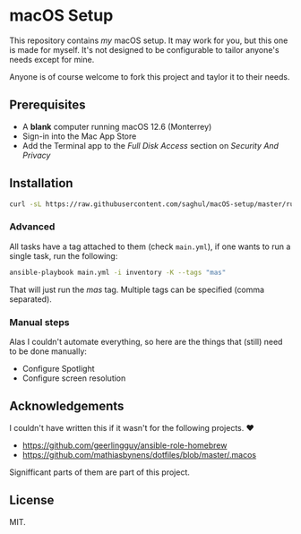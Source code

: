 # macOS Setup

This repository contains *my* macOS setup. It may work for you, but this one is
made for myself. It's not designed to be configurable to tailor anyone's needs
except for mine.

Anyone is of course welcome to fork this project and taylor it to their needs.

## Prerequisites

* A **blank** computer running macOS 12.6 (Monterrey)
* Sign-in into the Mac App Store
* Add the Terminal app to the *Full Disk Access* section on *Security And Privacy*

## Installation

```bash
curl -sL https://raw.githubusercontent.com/saghul/macOS-setup/master/run | bash
```

### Advanced

All tasks have a tag attached to them (check `main.yml`), if one wants to run a
single task, run the following:

```bash
ansible-playbook main.yml -i inventory -K --tags "mas"
```

That will just run the *mas* tag. Multiple tags can be specified (comma separated).

### Manual steps

Alas I couldn't automate everything, so here are the things that (still) need to
be done manually:

* Configure Spotlight
* Configure screen resolution

## Acknowledgements

I couldn't have written this if it wasn't for the following projects. ❤️

* https://github.com/geerlingguy/ansible-role-homebrew
* https://github.com/mathiasbynens/dotfiles/blob/master/.macos

Signifficant parts of them are part of this project.

## License

MIT.
